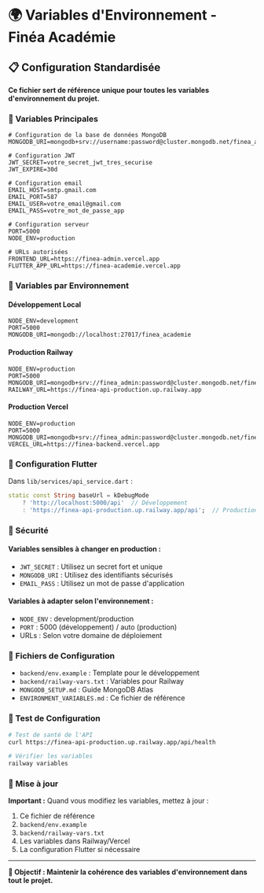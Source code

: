 # 🌍 Variables d'Environnement - Finéa Académie

## 📋 Configuration Standardisée

**Ce fichier sert de référence unique pour toutes les variables d'environnement du projet.**

### **🔧 Variables Principales**

```env
# Configuration de la base de données MongoDB
MONGODB_URI=mongodb+srv://username:password@cluster.mongodb.net/finea_academie

# Configuration JWT
JWT_SECRET=votre_secret_jwt_tres_securise
JWT_EXPIRE=30d

# Configuration email
EMAIL_HOST=smtp.gmail.com
EMAIL_PORT=587
EMAIL_USER=votre_email@gmail.com
EMAIL_PASS=votre_mot_de_passe_app

# Configuration serveur
PORT=5000
NODE_ENV=production

# URLs autorisées
FRONTEND_URL=https://finea-admin.vercel.app
FLUTTER_APP_URL=https://finea-academie.vercel.app
```

### **🚀 Variables par Environnement**

#### **Développement Local**
```env
NODE_ENV=development
PORT=5000
MONGODB_URI=mongodb://localhost:27017/finea_academie
```

#### **Production Railway**
```env
NODE_ENV=production
PORT=5000
MONGODB_URI=mongodb+srv://finea_admin:password@cluster.mongodb.net/finea_academie
RAILWAY_URL=https://finea-api-production.up.railway.app
```

#### **Production Vercel**
```env
NODE_ENV=production
PORT=5000
MONGODB_URI=mongodb+srv://finea_admin:password@cluster.mongodb.net/finea_academie
VERCEL_URL=https://finea-backend.vercel.app
```

### **📱 Configuration Flutter**

Dans `lib/services/api_service.dart` :
```dart
static const String baseUrl = kDebugMode 
    ? 'http://localhost:5000/api'  // Développement
    : 'https://finea-api-production.up.railway.app/api';  // Production Railway
```

### **🔐 Sécurité**

#### **Variables sensibles à changer en production :**
- `JWT_SECRET` : Utilisez un secret fort et unique
- `MONGODB_URI` : Utilisez des identifiants sécurisés
- `EMAIL_PASS` : Utilisez un mot de passe d'application

#### **Variables à adapter selon l'environnement :**
- `NODE_ENV` : development/production
- `PORT` : 5000 (développement) / auto (production)
- URLs : Selon votre domaine de déploiement

### **📁 Fichiers de Configuration**

- `backend/env.example` : Template pour le développement
- `backend/railway-vars.txt` : Variables pour Railway
- `MONGODB_SETUP.md` : Guide MongoDB Atlas
- `ENVIRONMENT_VARIABLES.md` : Ce fichier de référence

### **🧪 Test de Configuration**

```bash
# Test de santé de l'API
curl https://finea-api-production.up.railway.app/api/health

# Vérifier les variables
railway variables
```

### **🔄 Mise à jour**

**Important :** Quand vous modifiez les variables, mettez à jour :
1. Ce fichier de référence
2. `backend/env.example`
3. `backend/railway-vars.txt`
4. Les variables dans Railway/Vercel
5. La configuration Flutter si nécessaire

---

**🎯 Objectif : Maintenir la cohérence des variables d'environnement dans tout le projet.** 
